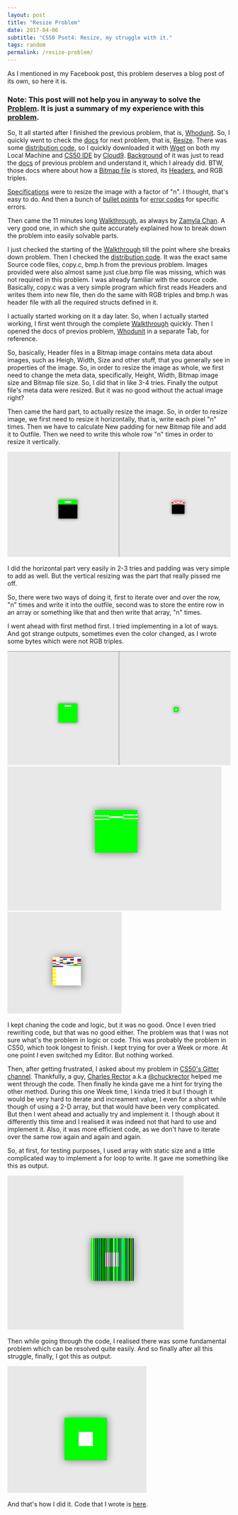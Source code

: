 ```yaml
---
layout: post
title: "Resize Problem"
date: 2017-04-06
subtitle: "CS50 Pset4: Resize, my struggle with it."
tags: random
permalink: /resize-problem/
---
```


As I mentioned in my Facebook post, this problem deserves a blog post of its
own, so here it is.

### Note: This post will not help you in anyway to solve the [Problem](https://goo.gl/67djis). It is just a summary of my experience with this [problem](https://goo.gl/67djis).

So, It all started after I finished the previous problem, that is,
[Whodunit](https://goo.gl/M91fgo). So, I quickly went to check the
[docs](https://goo.gl/67djis) for next problem, that is,
[Resize](https://goo.gl/67djis). There was some
[distribution code](https://goo.gl/UemIf2), so I quickly downloaded it with
[Wget](https://www.gnu.org/software/wget/) on both my Local Machine and
[CS50 IDE](https://cs50.io) by [Cloud9](https://c9.io).
[Background](https://goo.gl/HxFbGH) of it was just to read the
[docs](https://goo.gl/M91fgo) of previous problem and understand it, which I
already did. BTW, those docs where about how a
[Bitmap file](https://goo.gl/FvUS4m) is stored, its
[Headers](https://goo.gl/Pv8Wm6), and RGB triples.

[Specifications](https://goo.gl/jb0vNK) were to resize the image with a factor
of "n". I thought, that's easy to do. And then a bunch of
[bullet points](https://goo.gl/y3XHfT) for
[error codes](https://goo.gl/cXqCDS) for specific errors.

Then came the 11 minutes long [Walkthrough](https://goo.gl/qWBbhR), as always by
[Zamyla Chan](https://goo.gl/fv4eXc). A very good one, in which she quite
accurately explained how to break down the problem into easily solvable parts.

I just checked the starting of the [Walkthrough](https://goo.gl/qWBbhR) till the
point where she breaks down problem. Then I checked the
[distribution code](https://goo.gl/UemIf2). It was the exact same Source code
files, copy.c, bmp.h from the previous problem. Images provided were also
almost same just clue.bmp file was missing, which was not required in this
problem. I was already familiar with the source code. Basically, copy.c was a
very simple program which first reads Headers and writes them into new file,
then do the same with RGB triples and bmp.h was header file with all the
required structs defined in it.

I actually started working on it a day later. So, when I actually
started working, I first went through the complete
[Walkthrough](https://goo.gl/qWBbhR) quickly. Then I opened the docs of previos
problem, [Whodunit](https://goo.gl/M91fgo) in a separate Tab, for reference.

So, basically, Header files in a Bitmap image contains meta data about images,
such as Heigh, Width, Size and other stuff, that you generally see in properties
of the image. So, in order to resize the image as whole, we first need to change
the meta data, specifically, Height, Width, Bitmap image size and Bitmap file
size. So, I did that in like 3-4 tries. Finally the output file's meta data were
resized. But it was no good without the actual image right?

Then came the hard part, to actually resize the image. So, in order to resize
image, we first need to resize it horizontally, that is, write each pixel "n"
times. Then we have to calculate New padding for new Bitmap file and add it to
Outfile. Then we need to write this whole row "n" times in order to resize it
vertically.

<img class="img-responsive" src="/assets/images/resize/1.png"
alt="Horizontally Resized">

I did the horizontal part very easily in 2-3 tries and padding was very simple
to add as well. But the vertical resizing was the part that really pissed me
off.

So, there were two ways of doing it, first to iterate over and over the row, "n"
times and write it into the outfile, second was to store the entire row in an
array or something like that and then write that array, "n" times.

I went ahead with first method first. I tried implementing in a lot of ways.
And got strange outputs, sometimes even the color changed, as I wrote some bytes
which were not RGB triples.

<img class="img-responsive" src="/assets/images/resize/2.png"
alt="Weird output 1">
<img class="img-responsive" src="/assets/images/resize/3.png"
alt="Weird output 2">
<img class="img-responsive" src="/assets/images/resize/4.png"
alt="Weird output 3">

I kept chaning the code and logic, but it was no good. Once I even tried
rewriting code, but that was no good either. The problem was that I was not sure
what's the problem in logic or code. This was probably the problem in CS50,
which took longest to finish. I kept trying for over a Week or more. At one
point I even switched my Editor. But nothing worked.

Then, after getting frustrated, I asked about my problem in [CS50's Gitter
channel](https://gitter.im/cs50/x). Thankfully, a guy, [Charles Rector](https://goo.gl/0OlhqQ) a.k.a
[@chuckrector](https://github.com/chuckrector) helped me went through the code.
Then finally he kinda gave me a hint for trying the other method. During this
one Week time, I kinda tried it but I though it would be very hard to iterate
and increament value, I even for a short while though of using a 2-D array, but
that would have been very complicated. But then I went ahead and actually try
and implement it. I though about it differently this time and I realised it was
indeed not that hard to use and implement it. Also, it was more efficient code,
as we don't have to iterate over the same row again and again and again.

So, at first, for testing purposes, I used array with static size and a little
complicated way to implement a for loop to write. It gave me something like this
as output.

<img class="img-responsive" src="/assets/images/resize/5.png"
alt="Almost there">

Then while going through the code, I realised there was some fundamental problem
which can be resolved quite easily. And so finally after all this struggle,
finally, I got this as output.

<img class="img-responsive" src="/assets/images/resize/6.png"
alt="Final">

And that's how I did it. Code that I wrote is [here](https://goo.gl/37xwHD).
